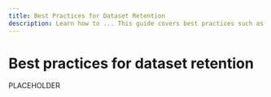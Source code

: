 ```yaml
---
title: Best Practices for Dataset Retention
description: Learn how to ... This guide covers best practices such as ... The document includes guidelines for ... Follow these practices to ...
---
```

# Best practices for dataset retention

PLACEHOLDER
